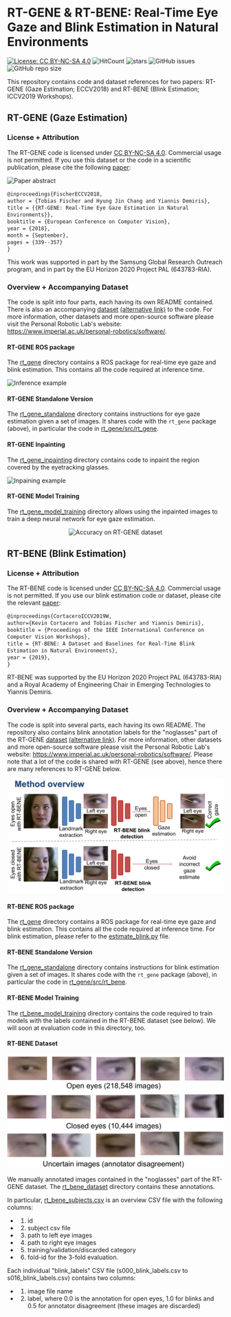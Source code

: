 # RT-GENE & RT-BENE: Real-Time Eye Gaze and Blink Estimation in Natural Environments
[![License: CC BY-NC-SA 4.0](https://img.shields.io/badge/License-CC%20BY--NC--SA%204.0-lightgrey.svg?style=flat-square)](https://creativecommons.org/licenses/by-nc-sa/4.0/)
![HitCount](http://hits.dwyl.io/Tobias-Fischer/rt_gene.svg)
![stars](https://img.shields.io/github/stars/Tobias-Fischer/rt_gene.svg?style=flat-square)
![GitHub issues](https://img.shields.io/github/issues/Tobias-Fischer/rt_gene.svg?style=flat-square)
![GitHub repo size](https://img.shields.io/github/repo-size/Tobias-Fischer/rt_gene.svg?style=flat-square)

This repository contains code and dataset references for two papers: RT-GENE (Gaze Estimation; ECCV2018) and RT-BENE (Blink Estimation; ICCV2019 Workshops).

## RT-GENE (Gaze Estimation)

### License + Attribution
The RT-GENE code is licensed under [CC BY-NC-SA 4.0](https://creativecommons.org/licenses/by-nc-sa/4.0/). Commercial usage is not permitted. If you use this dataset or the code in a scientific publication, please cite the following [paper](http://openaccess.thecvf.com/content_ECCV_2018/html/Tobias_Fischer_RT-GENE_Real-Time_Eye_ECCV_2018_paper.html):

![Paper abstract](./paper_abstract.jpg)

```
@inproceedings{FischerECCV2018,
author = {Tobias Fischer and Hyung Jin Chang and Yiannis Demiris},
title = {{RT-GENE: Real-Time Eye Gaze Estimation in Natural Environments}},
booktitle = {European Conference on Computer Vision},
year = {2018},
month = {September},
pages = {339--357}
}
```

This work was supported in part by the Samsung Global Research Outreach program, and in part by the EU Horizon 2020 Project PAL (643783-RIA).

### Overview + Accompanying Dataset
The code is split into four parts, each having its own README contained. There is also an accompanying [dataset](https://zenodo.org/record/2529036) [(alternative link)](https://goo.gl/tfUaDm) to the code. For more information, other datasets and more open-source software please visit the Personal Robotic Lab's website: <https://www.imperial.ac.uk/personal-robotics/software/>.

#### RT-GENE ROS package
The [rt_gene](./rt_gene) directory contains a ROS package for real-time eye gaze and blink estimation. This contains all the code required at inference time.

![Inference example](./dataset_figure.jpg)

#### RT-GENE Standalone Version
The [rt_gene_standalone](./rt_gene_standalone) directory contains instructions for eye gaze estimation given a set of images. It shares code with the `rt_gene` package (above), in particular the code in [rt_gene/src/rt_gene](./rt_gene/src/rt_gene).

#### RT-GENE Inpainting
The [rt_gene_inpainting](./rt_gene_inpainting) directory contains code to inpaint the region covered by the eyetracking glasses.

![Inpaining example](./inpaint_example.jpg)

#### RT-GENE Model Training
The [rt_gene_model_training](./rt_gene_model_training) directory allows using the inpainted images to train a deep neural network for eye gaze estimation.

<p align="center">
  <img src="./accuracy_prl.jpg" alt="Accuracy on RT-GENE dataset"/>
</p>

## RT-BENE (Blink Estimation)

### License + Attribution
The RT-BENE code is licensed under [CC BY-NC-SA 4.0](https://creativecommons.org/licenses/by-nc-sa/4.0/). Commercial usage is not permitted. If you use our blink estimation code or dataset, please cite the relevant [paper](http://openaccess.thecvf.com/content_ICCVW_2019/html/GAZE/Cortacero_RT-BENE_A_Dataset_and_Baselines_for_Real-Time_Blink_Estimation_in_ICCVW_2019_paper.html):

```
@inproceedings{CortaceroICCV2019W,
author={Kevin Cortacero and Tobias Fischer and Yiannis Demiris},
booktitle = {Proceedings of the IEEE International Conference on Computer Vision Workshops},
title = {RT-BENE: A Dataset and Baselines for Real-Time Blink Estimation in Natural Environments},
year = {2019},
}
```

RT-BENE was supported by the EU Horizon 2020 Project PAL (643783-RIA) and a Royal Academy of Engineering Chair in Emerging Technologies to Yiannis Demiris.

### Overview + Accompanying Dataset
The code is split into several parts, each having its own README. The repository also contains blink annotation labels for the "noglasses" part of the RT-GENE [dataset](https://zenodo.org/record/2529036) [(alternative link)](https://goo.gl/tfUaDm). For more information, other datasets and more open-source software please visit the Personal Robotic Lab's website: <https://www.imperial.ac.uk/personal-robotics/software/>. Please note that a lot of the code is shared with RT-GENE (see above), hence there are many references to RT-GENE below.

![Paper overview](./rt_bene_overview.png)

#### RT-BENE ROS package
The [rt_gene](./rt_gene) directory contains a ROS package for real-time eye gaze and blink estimation. This contains all the code required at inference time. For blink estimation, please refer to the [estimate_blink.py](./rt_gene/scripts/estimate_blink.py) file.

#### RT-BENE Standalone Version
The [rt_gene_standalone](./rt_gene_standalone) directory contains instructions for blink estimation given a set of images. It shares code with the `rt_gene` package (above), in particular the code in [rt_gene/src/rt_bene](./rt_gene/src/rt_bene).

#### RT-BENE Model Training
The [rt_bene_model_training](./rt_bene_model_training) directory contains the code required to train models with the labels contained in the RT-BENE dataset (see below). We will soon at evaluation code in this directory, too.

#### RT-BENE Dataset
![RT-BENE labels](./rt_bene_labels.png)

We manually annotated images contained in the "noglasses" part of the RT-GENE dataset. The [rt_bene_dataset](./rt_bene_dataset) directory contains these annotations. 

In particular, [rt_bene_subjects.csv](./rt_bene_dataset/rt_bene_subjects.csv) is an overview CSV file with the following columns: 
- 1. id
- 2. subject csv file
- 3. path to left eye images
- 4. path to right eye images
- 5. training/validation/discarded category
- 6. fold-id for the 3-fold evaluation. 

Each individual "blink_labels" CSV file (s000_blink_labels.csv to s016_blink_labels.csv) contains two columns:
- 1. image file name
- 2. label, where 0.0 is the annotation for open eyes, 1.0 for blinks and 0.5 for annotator disagreement (these images are discarded)
